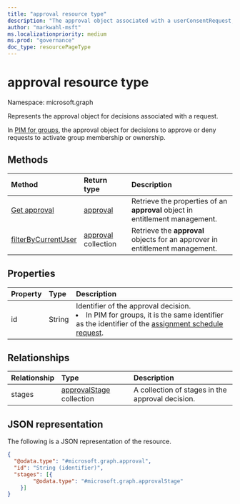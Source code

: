 ```yaml
---
title: "approval resource type"
description: "The approval object associated with a userConsentRequest, an accessPackageAssignmentRequest or a privilegedAccessGroupAssignmentScheduleRequest."
author: "markwahl-msft"
ms.localizationpriority: medium
ms.prod: "governance"
doc_type: resourcePageType
---
```


# approval resource type

Namespace: microsoft.graph

Represents the approval object for decisions associated with a request.

In [PIM for groups](../resources/privilegedidentitymanagement-for-groups-api-overview.md), the approval object for decisions to approve or deny requests to activate group membership or ownership.

## Methods
|Method|Return type|Description|
|:---|:---|:---|
|[Get approval](../api/approval-get.md) | [approval](approval.md) | Retrieve the properties of an **approval** object in entitlement management. |
|[filterByCurrentUser](../api/approval-filterbycurrentuser.md)| [approval](approval.md) collection| Retrieve the **approval** objects for an approver in entitlement management.|

## Properties

|Property|Type|Description|
|:---|:---|:---|
|id|String|Identifier of the approval decision. <br/><li>In PIM for groups, it is the same identifier as the identifier of the [assignment schedule request](../resources/privilegedaccessgroupassignmentschedulerequest.md).|

## Relationships

|Relationship|Type|Description|
|:---|:---|:---|
|stages|[approvalStage](../resources/approvalstage.md) collection|A collection of stages in the approval decision. |

## JSON representation

The following is a JSON representation of the resource.
<!-- {
  "blockType": "resource",
  "keyProperty": "id",
  "@odata.type": "microsoft.graph.approval",
  "openType": false
}
-->

``` json
{
  "@odata.type": "#microsoft.graph.approval",
  "id": "String (identifier)",
  "stages": [{
        "@odata.type": "#microsoft.graph.approvalStage"
    }]
}
```
